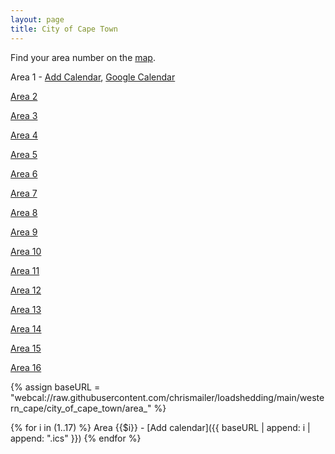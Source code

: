 ```yaml
---
layout: page
title: City of Cape Town
---
```


Find your area number on the [map](https://www.capetown.gov.za/Loadshedding1/loadshedding/maps/Load_Shedding_All_Areas_Schedule_and_Map.pdf).

Area 1 - [Add Calendar](webcal://raw.githubusercontent.com/chrismailer/loadshedding/main/western_cape/city_of_cape_town/area_1.ics),
[Google Calendar](https://calendar.google.com/calendar/u/0/r?cid=webcal://raw.githubusercontent.com/chrismailer/loadshedding/main/western_cape/city_of_cape_town/area_1.ics)

[Area 2](webcal://raw.githubusercontent.com/chrismailer/loadshedding/main/western_cape/city_of_cape_town/area_2.ics)

[Area 3](webcal://raw.githubusercontent.com/chrismailer/loadshedding/main/western_cape/city_of_cape_town/area_3.ics)

[Area 4](webcal://raw.githubusercontent.com/chrismailer/loadshedding/main/western_cape/city_of_cape_town/area_4.ics)

[Area 5](webcal://raw.githubusercontent.com/chrismailer/loadshedding/main/western_cape/city_of_cape_town/area_5.ics)

[Area 6](webcal://raw.githubusercontent.com/chrismailer/loadshedding/main/western_cape/city_of_cape_town/area_6.ics)

[Area 7](webcal://raw.githubusercontent.com/chrismailer/loadshedding/main/western_cape/city_of_cape_town/area_7.ics)

[Area 8](webcal://raw.githubusercontent.com/chrismailer/loadshedding/main/western_cape/city_of_cape_town/area_8.ics)

[Area 9](webcal://raw.githubusercontent.com/chrismailer/loadshedding/main/western_cape/city_of_cape_town/area_9.ics)

[Area 10](webcal://raw.githubusercontent.com/chrismailer/loadshedding/main/western_cape/city_of_cape_town/area_10.ics)

[Area 11](webcal://raw.githubusercontent.com/chrismailer/loadshedding/main/western_cape/city_of_cape_town/area_11.ics)

[Area 12](webcal://raw.githubusercontent.com/chrismailer/loadshedding/main/western_cape/city_of_cape_town/area_12.ics)

[Area 13](webcal://raw.githubusercontent.com/chrismailer/loadshedding/main/western_cape/city_of_cape_town/area_13.ics)

[Area 14](webcal://raw.githubusercontent.com/chrismailer/loadshedding/main/western_cape/city_of_cape_town/area_14.ics)

[Area 15](webcal://raw.githubusercontent.com/chrismailer/loadshedding/main/western_cape/city_of_cape_town/area_15.ics)

[Area 16](webcal://raw.githubusercontent.com/chrismailer/loadshedding/main/western_cape/city_of_cape_town/area_16.ics)

{% assign baseURL = "webcal://raw.githubusercontent.com/chrismailer/loadshedding/main/western_cape/city_of_cape_town/area_" %}

{% for i in (1..17) %}
Area {{$i}} - [Add calendar]({{ baseURL | append: i | append: ".ics" }})
{% endfor %}

